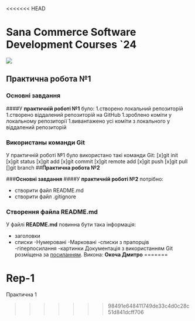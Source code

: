 <<<<<<< HEAD
# **Sana Commerce Software Development Courses `24**
![](https://upload.wikimedia.org/wikipedia/commons/0/08/Sana_Commerce_Logo.png)
## **Практична робота №1**
### **Основні завдання**
####У **практичній роботі №1** було:
 1.створено локальний репозиторій
 1.створено віддалений репозиторій на GitHub
 1.зроблено коміти у локальному репозиторії
 1.вивантажено усі коміти з локального у віддалений репозиторій
### **Використаны команди Git**
У практичній роботі №1 було використано такі команди Git:
[x]git init
[x]git status
[x]git add
[x]git commit
[x]git remote add
[x]git push
[x]git pull
[]git branch
##**Практична робота №2**

###**Основні завдання**
####У **практичній роботі №2** потрібно:
- створити файл README.md
- створити файл .gitignore

### **Створення файла README.md**
У файлі **README.md** повинна бути така інформація:

- заголовки
- списки
	-Нумеровані
	-Марковані
	-списки з прапорців
-гіперпосилання
-картинки
Документація з використанням Git розміщена за [посиланням](https://docs.google.com/document/d/1agdvcLqd2w2rWS0-fCqwsevO-7QN2xLpZPq7Haylq4U/edit).
Викона: **Окоча Дмитро**
=======
# Rep-1
Практична 1
>>>>>>> 98491e648411749de33c4d0c28c51d841dcff706
